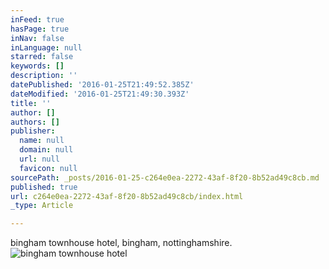 ```yaml
---
inFeed: true
hasPage: true
inNav: false
inLanguage: null
starred: false
keywords: []
description: ''
datePublished: '2016-01-25T21:49:52.385Z'
dateModified: '2016-01-25T21:49:30.393Z'
title: ''
author: []
authors: []
publisher:
  name: null
  domain: null
  url: null
  favicon: null
sourcePath: _posts/2016-01-25-c264e0ea-2272-43af-8f20-8b52ad49c8cb.md
published: true
url: c264e0ea-2272-43af-8f20-8b52ad49c8cb/index.html
_type: Article

---
```

bingham townhouse hotel, bingham, nottinghamshire.
![bingham townhouse hotel](https://the-grid-user-content.s3-us-west-2.amazonaws.com/7afbe5ae-3b94-48d1-b082-cb9410c3a81d.jpg)